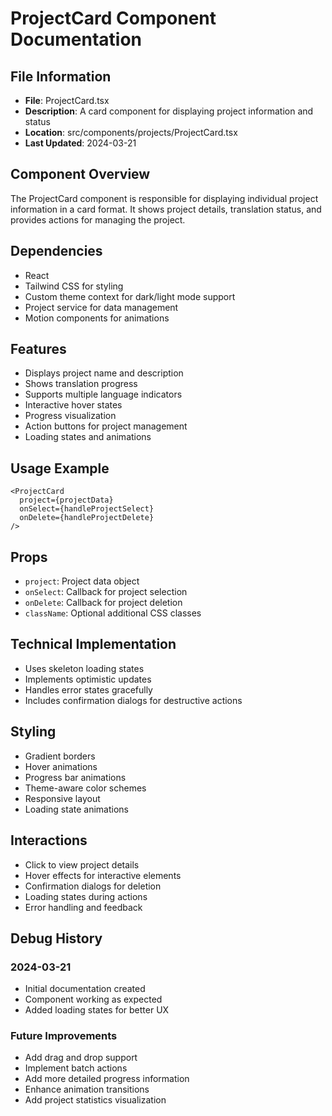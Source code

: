 # ProjectCard Component Documentation

## File Information
- **File**: ProjectCard.tsx
- **Description**: A card component for displaying project information and status
- **Location**: src/components/projects/ProjectCard.tsx
- **Last Updated**: 2024-03-21

## Component Overview
The ProjectCard component is responsible for displaying individual project information in a card format. It shows project details, translation status, and provides actions for managing the project.

## Dependencies
- React
- Tailwind CSS for styling
- Custom theme context for dark/light mode support
- Project service for data management
- Motion components for animations

## Features
- Displays project name and description
- Shows translation progress
- Supports multiple language indicators
- Interactive hover states
- Progress visualization
- Action buttons for project management
- Loading states and animations

## Usage Example
```tsx
<ProjectCard
  project={projectData}
  onSelect={handleProjectSelect}
  onDelete={handleProjectDelete}
/>
```

## Props
- `project`: Project data object
- `onSelect`: Callback for project selection
- `onDelete`: Callback for project deletion
- `className`: Optional additional CSS classes

## Technical Implementation
- Uses skeleton loading states
- Implements optimistic updates
- Handles error states gracefully
- Includes confirmation dialogs for destructive actions

## Styling
- Gradient borders
- Hover animations
- Progress bar animations
- Theme-aware color schemes
- Responsive layout
- Loading state animations

## Interactions
- Click to view project details
- Hover effects for interactive elements
- Confirmation dialogs for deletion
- Loading states during actions
- Error handling and feedback

## Debug History

### 2024-03-21
- Initial documentation created
- Component working as expected
- Added loading states for better UX

### Future Improvements
- Add drag and drop support
- Implement batch actions
- Add more detailed progress information
- Enhance animation transitions
- Add project statistics visualization 